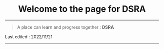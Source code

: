 <center><h1>Welcome to the page for <b>DSRA</b></h1></center>

----





>A place can learn and progress together :  **DSRA**



Last edited : 2022/11/21

---

